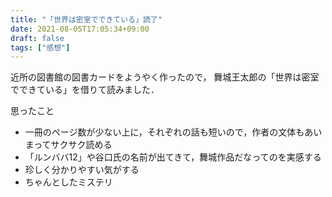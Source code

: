 ```yaml
---
title: "「世界は密室でできている」読了"
date: 2021-08-05T17:05:34+09:00
draft: false
tags: ["感想"]
---
```


近所の図書館の図書カードをようやく作ったので，
舞城王太郎の「世界は密室でできている」を借りて読みました．

思ったこと
- 一冊のページ数が少ない上に，それぞれの話も短いので，作者の文体もあいまってサクサク読める
- 「ルンババ12」や谷口氏の名前が出てきて，舞城作品だなってのを実感する
- 珍しく分かりやすい気がする
- ちゃんとしたミステリ

